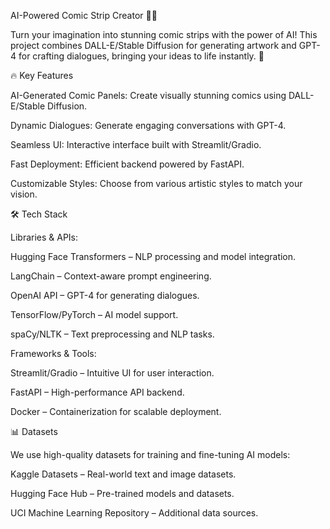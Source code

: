 AI-Powered Comic Strip Creator 🎨🤖

Turn your imagination into stunning comic strips with the power of AI! This project combines DALL-E/Stable Diffusion for generating artwork and GPT-4 for crafting dialogues, bringing your ideas to life instantly. 🚀

🔥 Key Features

AI-Generated Comic Panels: Create visually stunning comics using DALL-E/Stable Diffusion.

Dynamic Dialogues: Generate engaging conversations with GPT-4.

Seamless UI: Interactive interface built with Streamlit/Gradio.

Fast Deployment: Efficient backend powered by FastAPI.

Customizable Styles: Choose from various artistic styles to match your vision.

🛠️ Tech Stack

Libraries & APIs:

Hugging Face Transformers – NLP processing and model integration.

LangChain – Context-aware prompt engineering.

OpenAI API – GPT-4 for generating dialogues.

TensorFlow/PyTorch – AI model support.

spaCy/NLTK – Text preprocessing and NLP tasks.

Frameworks & Tools:

Streamlit/Gradio – Intuitive UI for user interaction.

FastAPI – High-performance API backend.

Docker – Containerization for scalable deployment.

📊 Datasets

We use high-quality datasets for training and fine-tuning AI models:

Kaggle Datasets – Real-world text and image datasets.

Hugging Face Hub – Pre-trained models and datasets.

UCI Machine Learning Repository – Additional data sources.

